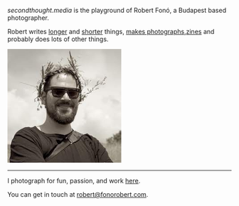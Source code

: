 _secondthought.media_ is the playground of Robert Fonó, a Budapest based photographer.


Robert writes [longer](/journal) and [shorter](/log) things, [makes photographs](/tags/photography),[zines](/projects/zines) and probably does lots of other things.

![](flowercrown.JPG)

---


I photograph for fun, passion, and work [here](http://fonorobert.com).

You can get in touch at [robert@fonorobert.com](mailto:robert@fonorobert.com).
